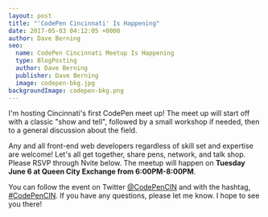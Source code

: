 ```yaml
---
layout: post
title: "'CodePen Cincinnati' Is Happening"
date: 2017-05-03 04:12:05 +0000
author: Dave Berning
seo:
  name: CodePen Cincinnati Meetup Is Happening
  type: BlogPosting
  author: Dave Berning
  publisher: Dave Berning
  image: codepen-bkg.jpg
backgroundImage: codepen-bkg.png
---
```


I'm hosting Cincinnati's first CodePen meet up! The meet up will start off with a classic "show and tell", followed by a small workshop if needed, then to a general discussion about the field.

Any and all front-end web developers regardless of skill set and expertise are welcome! Let's all get together, share pens, network, and talk shop. Please RSVP through Nvite below. The meetup will happen on __Tuesday June 6 at Queen City Exchange from 6:00PM-8:00PM__.

You can follow the event on Twitter [@CodePenCIN](https://twitter.com/codepencin) and with the hashtag, [#CodePenCIN](https://twitter.com/search?q=%23CodePenCIN&src=typd). If you have any questions, please let me know. I hope to see you there!

<script async src="//widgets.nvite.com/1.6/button.js" data-resource="6qvpwz" data-button-text="RSVP to CodePen Cincinnati"></script>
